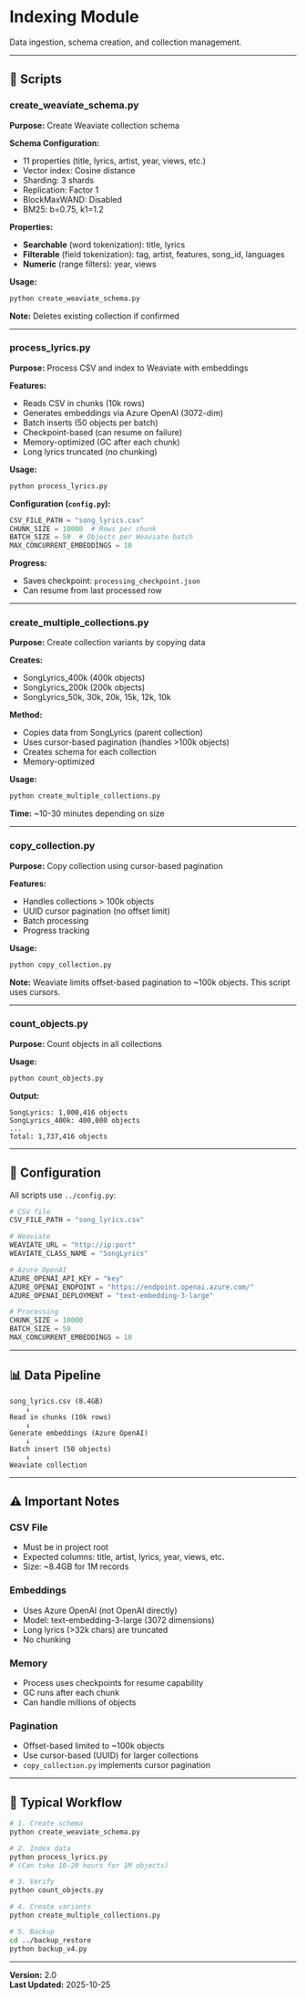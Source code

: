 # Indexing Module

Data ingestion, schema creation, and collection management.

---

## 📂 Scripts

### create_weaviate_schema.py

**Purpose:** Create Weaviate collection schema

**Schema Configuration:**
- 11 properties (title, lyrics, artist, year, views, etc.)
- Vector index: Cosine distance
- Sharding: 3 shards
- Replication: Factor 1
- BlockMaxWAND: Disabled
- BM25: b=0.75, k1=1.2

**Properties:**
- **Searchable** (word tokenization): title, lyrics
- **Filterable** (field tokenization): tag, artist, features, song_id, languages
- **Numeric** (range filters): year, views

**Usage:**
```bash
python create_weaviate_schema.py
```

**Note:** Deletes existing collection if confirmed

---

### process_lyrics.py

**Purpose:** Process CSV and index to Weaviate with embeddings

**Features:**
- Reads CSV in chunks (10k rows)
- Generates embeddings via Azure OpenAI (3072-dim)
- Batch inserts (50 objects per batch)
- Checkpoint-based (can resume on failure)
- Memory-optimized (GC after each chunk)
- Long lyrics truncated (no chunking)

**Usage:**
```bash
python process_lyrics.py
```

**Configuration (`config.py`):**
```python
CSV_FILE_PATH = "song_lyrics.csv"
CHUNK_SIZE = 10000  # Rows per chunk
BATCH_SIZE = 50  # Objects per Weaviate batch
MAX_CONCURRENT_EMBEDDINGS = 10
```

**Progress:**
- Saves checkpoint: `processing_checkpoint.json`
- Can resume from last processed row

---

### create_multiple_collections.py

**Purpose:** Create collection variants by copying data

**Creates:**
- SongLyrics_400k (400k objects)
- SongLyrics_200k (200k objects)
- SongLyrics_50k, 30k, 20k, 15k, 12k, 10k

**Method:**
- Copies data from SongLyrics (parent collection)
- Uses cursor-based pagination (handles >100k objects)
- Creates schema for each collection
- Memory-optimized

**Usage:**
```bash
python create_multiple_collections.py
```

**Time:** ~10-30 minutes depending on size

---

### copy_collection.py

**Purpose:** Copy collection using cursor-based pagination

**Features:**
- Handles collections > 100k objects
- UUID cursor pagination (no offset limit)
- Batch processing
- Progress tracking

**Usage:**
```bash
python copy_collection.py
```

**Note:** Weaviate limits offset-based pagination to ~100k objects. This script uses cursors.

---

### count_objects.py

**Purpose:** Count objects in all collections

**Usage:**
```bash
python count_objects.py
```

**Output:**
```
SongLyrics: 1,000,416 objects
SongLyrics_400k: 400,000 objects
...
Total: 1,737,416 objects
```

---

## 🔧 Configuration

All scripts use `../config.py`:

```python
# CSV file
CSV_FILE_PATH = "song_lyrics.csv"

# Weaviate
WEAVIATE_URL = "http://ip:port"
WEAVIATE_CLASS_NAME = "SongLyrics"

# Azure OpenAI
AZURE_OPENAI_API_KEY = "key"
AZURE_OPENAI_ENDPOINT = "https://endpoint.openai.azure.com/"
AZURE_OPENAI_DEPLOYMENT = "text-embedding-3-large"

# Processing
CHUNK_SIZE = 10000
BATCH_SIZE = 50
MAX_CONCURRENT_EMBEDDINGS = 10
```

---

## 📊 Data Pipeline

```
song_lyrics.csv (8.4GB)
    ↓
Read in chunks (10k rows)
    ↓
Generate embeddings (Azure OpenAI)
    ↓
Batch insert (50 objects)
    ↓
Weaviate collection
```

---

## ⚠️ Important Notes

### CSV File

- Must be in project root
- Expected columns: title, artist, lyrics, year, views, etc.
- Size: ~8.4GB for 1M records

### Embeddings

- Uses Azure OpenAI (not OpenAI directly)
- Model: text-embedding-3-large (3072 dimensions)
- Long lyrics (>32k chars) are truncated
- No chunking

### Memory

- Process uses checkpoints for resume capability
- GC runs after each chunk
- Can handle millions of objects

### Pagination

- Offset-based limited to ~100k objects
- Use cursor-based (UUID) for larger collections
- `copy_collection.py` implements cursor pagination

---

## 🔄 Typical Workflow

```bash
# 1. Create schema
python create_weaviate_schema.py

# 2. Index data
python process_lyrics.py
# (Can take 10-20 hours for 1M objects)

# 3. Verify
python count_objects.py

# 4. Create variants
python create_multiple_collections.py

# 5. Backup
cd ../backup_restore
python backup_v4.py
```

---

**Version:** 2.0  
**Last Updated:** 2025-10-25
